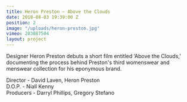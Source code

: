 ```yaml
---
title: Heron Preston — Above the Clouds
date: 2018-08-03 19:39:00 Z
position: 2
image: "/uploads/heron-preston.jpg"
vimeo: 283087504
layout: project
---
```


Designer Heron Preston debuts a short film entitled ‘Above the Clouds,’ documenting the process behind Preston's third womenswear and menswear collection for his eponymous brand.

Director - David Laven, Heron Preston  
D.O.P. - Niall Kenny  
Producers - Darryl Phillips, Gregory Stefano  